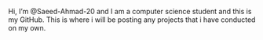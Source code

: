 Hi, I’m @Saeed-Ahmad-20 and I am a computer science student and this is my GitHub. This is where i will be posting any projects that i have conducted on my own.
